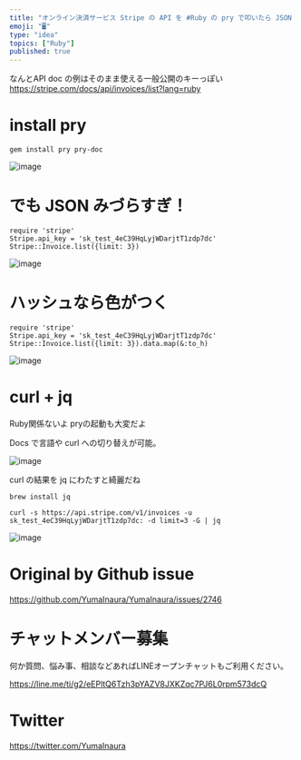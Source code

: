 ```yaml
---
title: "オンライン決済サービス Stripe の API を #Ruby の pry で叩いたら JSON が見にくいので pry-doc で色付け"
emoji: "🖥"
type: "idea"
topics: ["Ruby"]
published: true
---
```


なんとAPI doc の例はそのまま使える一般公開のキーっぽい
https://stripe.com/docs/api/invoices/list?lang=ruby


# install pry

```
gem install pry pry-doc
```

![image](https://user-images.githubusercontent.com/13635059/69239380-66e23480-0bdd-11ea-8325-7b66e502738f.png)

# でも JSON みづらすぎ！

```
require 'stripe'
Stripe.api_key = 'sk_test_4eC39HqLyjWDarjtT1zdp7dc'
Stripe::Invoice.list({limit: 3})
```

![image](https://user-images.githubusercontent.com/13635059/69239446-9133f200-0bdd-11ea-8493-2ef3f6ac7452.png)

# ハッシュなら色がつく


```
require 'stripe'
Stripe.api_key = 'sk_test_4eC39HqLyjWDarjtT1zdp7dc'
Stripe::Invoice.list({limit: 3}).data.map(&:to_h)
```

![image](https://user-images.githubusercontent.com/13635059/69239502-bb85af80-0bdd-11ea-83b0-d68509ee222a.png)

# curl + jq 

Ruby関係ないよ
pryの起動も大変だよ

Docs で言語や curl への切り替えが可能。

![image](https://user-images.githubusercontent.com/13635059/69239585-e7089a00-0bdd-11ea-8e2b-2db9eafa97e2.png)

curl の結果を jq にわたすと綺麗だね

`brew install jq`

`curl -s https://api.stripe.com/v1/invoices -u sk_test_4eC39HqLyjWDarjtT1zdp7dc: -d limit=3 -G | jq`

![image](https://user-images.githubusercontent.com/13635059/69239552-d35d3380-0bdd-11ea-9be6-90c375762cdb.png)


# Original by Github issue

https://github.com/YumaInaura/YumaInaura/issues/2746








<!-- Update From Qiita API -->

# チャットメンバー募集


何か質問、悩み事、相談などあればLINEオープンチャットもご利用ください。

https://line.me/ti/g2/eEPltQ6Tzh3pYAZV8JXKZqc7PJ6L0rpm573dcQ





# Twitter


https://twitter.com/YumaInaura


<!-- Update From Qiita API -->


